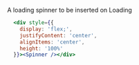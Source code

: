 A loading spinner to be inserted on Loading
```jsx
  <div style={{
    display: 'flex;',
    justifyContent: 'center',
    alignItems: 'center',
    height: '100%'
  }}><Spinner /></div>
```